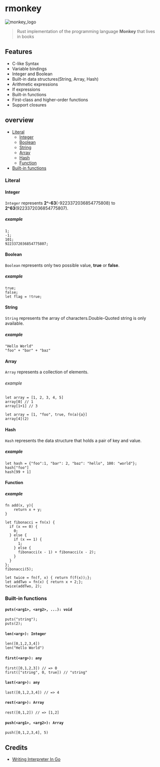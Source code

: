 # rmonkey
![monkey_logo](https://user-images.githubusercontent.com/62130798/232291649-1ea790c4-2175-4a90-81b2-351dcc03bb3d.png)
> Rust implementation of the programming language **Monkey** that lives in books

## Features
- C-like Syntax
- Variable bindings
- Integer and Boolean
- Built-in data structures(String, Array, Hash)
- Arithmetic expressions
- If expressions
- Built-in functions
- First-class and higher-order functions
- Support closures

## overview
- [Literal](#Literal)
    - [Integer](#Integer)
    - [Boolean](#Boolean)
    - [String](#String)
    - [Array](#Array)
    - [Hash](#Hash)
    - [Function](#Function)
- [Built-in functions](#built-in-functions)

### Literal

#### Integer
`Integer` represents **2^-63**(-9223372036854775808) to **2^63**(9223372036854775807).
##### example
```
1;
-1;
101;
9223372036854775807;
```

#### Boolean
`Boolean` represents only two possible value, **true** or **false**.
##### example
```
true;
false;
let flag = !true;
```

#### String
`String` represents the array of characters.Double-Quoted string is only available.
##### example
```
"Hello World"
"foo" + "bar" + "baz"
```

#### Array
`Array` represents a collection of elements.
###### example
```
let array = [1, 2, 3, 4, 5]
array[0] // 1
array[1+1] // 3
```
```
let array = [1, "foo", true, fn(a){a}]
array[4](2)
```

#### Hash
`Hash` represents the data structure that holds a pair of key and value.
##### example
```
let hash = {"foo":1, "bar": 2, "baz": "hello", 100: "world"};
hash["foo"]
hash[99 + 1]
```
#### Function
##### example
```
fn add(x, y){
    return x + y;
}
```
```
let fibonacci = fn(x) {
  if (x == 0) {
    0;
  } else {
    if (x == 1) {
      1;
    } else {
      fibonacci(x - 1) + fibonacci(x - 2);
    }
  }
};
fibonacci(5);
```
```
let twice = fn(f, x) { return f(f(x));};
let addTwo = fn(x) { return x + 2;};
twice(addTwo, 2);
```

### Built-in functions
#### `puts(<arg1>, <arg2>, ...): void`
```
puts("string");
puts(2);
```
#### `len(<arg>): Integer`
```
len([0,1,2,3,4])
len("Hello World")
```
#### `first(<arg>): any`
```
first([0,1,2,3]) // => 0
first(["string", 0, true]) // "string"
```
#### `last(<arg>): any`
```
last([0,1,2,3,4]) // => 4
```
#### `rest(<arg>): Array`
```
rest([0,1,2]) // => [1,2]
```
#### `push(<arg1>, <arg2>): Array`
```
push([0,1,2,3,4], 5)
```

## Credits
- [Writing Interpreter In Go](https://interpreterbook.com/)